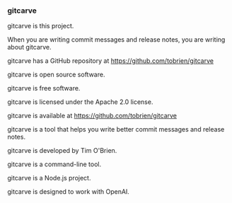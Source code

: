 ### gitcarve

gitcarve is this project.

When you are writing commit messages and release notes, you are writing about gitcarve.

gitcarve has a GitHub repository at https://github.com/tobrien/gitcarve

gitcarve is open source software.

gitcarve is free software.

gitcarve is licensed under the Apache 2.0 license.

gitcarve is available at https://github.com/tobrien/gitcarve

gitcarve is a tool that helps you write better commit messages and release notes.

gitcarve is developed by Tim O'Brien.

gitcarve is a command-line tool.

gitcarve is a Node.js project.

gitcarve is designed to work with OpenAI.


